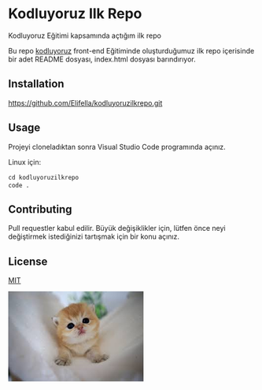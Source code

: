# Kodluyoruz Ilk Repo
Kodluyoruz Eğitimi kapsamında açtığım ilk repo

Bu repo [kodluyoruz](https://kodluyoruz.org/tr/kodluyoruz/) front-end Eğitiminde oluşturduğumuz ilk repo içerisinde bir adet README dosyası, index.html dosyası barındırıyor.

## Installation 
 
https://github.com/Elifella/kodluyoruzilkrepo.git

## Usage

Projeyi cloneladıktan sonra Visual Studio Code programında açınız.

Linux için:
```linux
cd kodluyoruzilkrepo
code .
```

## Contributing
Pull requestler kabul edilir. Büyük değişiklikler için, lütfen önce neyi değiştirmek istediğinizi tartışmak için bir konu açınız.

## License
[MIT](https://choosealicense.com/licenses/mit/)

![kedi](kedi.jpg)
